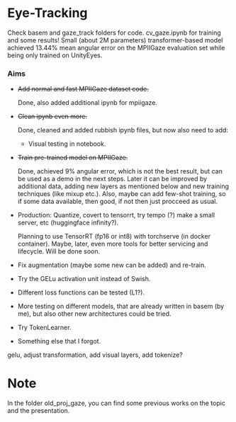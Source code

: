 # Eye-Tracking
Check basem and gaze_track folders for code. cv_gaze.ipynb for training and some results!
Small (about 2M parameters) transformer-based model achieved 13.44% mean angular error on the MPIIGaze evaluation set while being only trained on UnityEyes.

### Aims
* ~~Add normal and fast MPIIGaze dataset code.~~
  
  Done, also added additional ipynb for mpiigaze.
* ~~Clean ipynb even more.~~
  
  Done, cleaned and added rubbish ipynb files, but now also need to add:
  * Visual testing in notebook.
* ~~Train pre-trained model on MPIIGaze.~~
  
  Done, achieved 9% angular error, which is not the best result, but can be used as a demo in the next steps. Later it can be improved by additional data, adding new layers as mentioned below and new training techniques (like mixup etc.). Also, maybe can add few-shot training, so if some data available, then good, if not then just procceed as usual.
* Production: Quantize, covert to tensorrt, try tempo (?) make a small server, etc (huggingface infinity?).
  
  Planning to use TensorRT (fp16 or int8) with torchserve (in docker container). Maybe, later, even more tools for better servicing and lifecycle. Will be done soon.

* Fix augmentation (maybe some new can be added) and re-train.
* Try the GELu activation unit instead of Swish.
* Different loss functions can be tested (L1?).
* More testing on different models, that are already written in basem (by me), but also other new architectures could be tried.
* Try TokenLearner.
* Something else that I forgot.

gelu, adjust transformation, add visual layers, add tokenize?

# Note
In the folder old_proj_gaze, you can find some previous works on the topic and the presentation.
